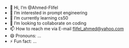 - 👋 Hi, I’m @Ahmed-Flifel
- 👀 I’m interested in prompt engineering
- 🌱 I’m currently learning cs50
- 💞️ I’m looking to collaborate on coding 
- 📫 How to reach me via E-mail flifel_ahmed@yahoo.com
- 😄 Pronouns: ...
- ⚡ Fun fact: ...

<!---
Ahmed-Flifel/Ahmed-Flifel is a ✨ special ✨ repository because its `README.md` (this file) appears on your GitHub profile.
You can click the Preview link to take a look at your changes.
--->
